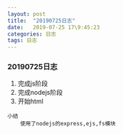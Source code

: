 ```yaml
---
layout: post
title:  "20190725日志"
date:   2019-07-25 17\9:45:23
categories: 日志
tags: 日志
---
```

### 20190725日志

1. 完成js阶段
2. 完成nodejs阶段
3. 开始html

```
小结
	使用了nodejs的express,ejs,fs模块
```